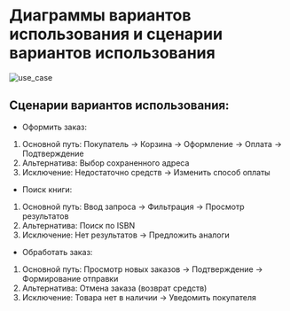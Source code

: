 # Диаграммы вариантов использования и сценарии вариантов использования
![use_case](https://github.com/user-attachments/assets/3125d430-1554-422c-9dd1-7351f877ebd1)

## Сценарии вариантов использования:

- Оформить заказ:
1) Основной путь: Покупатель → Корзина → Оформление → Оплата → Подтверждение
2) Альтернатива: Выбор сохраненного адреса
3) Исключение: Недостаточно средств → Изменить способ оплаты
- Поиск книги:
1) Основной путь: Ввод запроса → Фильтрация → Просмотр результатов
2) Альтернатива: Поиск по ISBN
3) Исключение: Нет результатов → Предложить аналоги
- Обработать заказ:
1) Основной путь: Просмотр новых заказов → Подтверждение → Формирование отправки
2) Альтернатива: Отмена заказа (возврат средств)
3) Исключение: Товара нет в наличии → Уведомить покупателя
